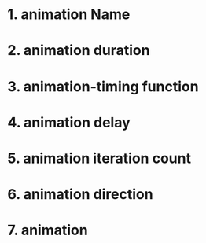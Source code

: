 # 1. animation Name
# 2. animation duration
# 3. animation-timing function
# 4. animation delay
# 5. animation iteration count
# 6. animation direction
# 7. animation 